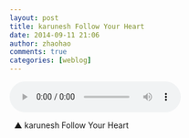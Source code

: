 ```yaml
---
layout: post
title: karunesh Follow Your Heart
date: 2014-09-11 21:06
author: zhaohao
comments: true
categories: [weblog]
---
```

<p><audio controls="controls"><source src="/Media/karunesh_follow_your_heart.mp3" type="audio/mp3">HTML5 audio not supported!</audio></p>
&nbsp;
▲ karunesh Follow Your Heart
